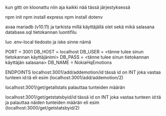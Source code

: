 kun gitti on kloonattu niin aja kaikki nää tässä järjestyksessä

npm init
npm install express
npm install dotenv

avaa mariadb (v10.11) ja tarkista millä käyttäjällä olet sekä mikä salasana
database.sql tietokannan luontifilu

luo .env-local tiedosto ja iske sinne nämä 

PORT = 3001
DB_HOST = localhost
DB_USER = <tänne tulee sinun tietokannan käyttäjänimi>
DB_PASS = <tänne tulee sinun tietokannan käyttäjän salasana>
DB_NAME = NokiaHqEmotions

ENDPOINTS
localhost:3001/add/addemotion/id 
tässä id on INT joka vastaa tunteen id:tä eli esim (localhost:3001/add/addemotion/2)

localhost:3001/get/getallstats
palauttaa tunteiden määrän

localhost:3001/get/getstatsbyid/id
tässä id on INT joka vastaa tunteen id:tä ja palauttaa näiden tunteiden määrän eli esim (localhost:3000/get/getstatsbyid/2)
